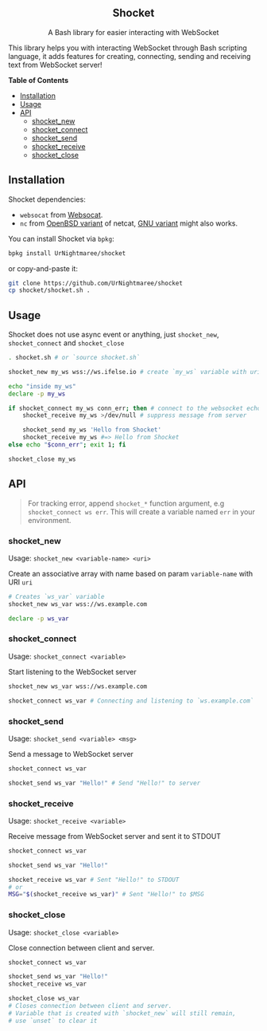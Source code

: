 <div align="center">

Shocket
---
A Bash library for easier interacting with WebSocket

</div>

This library helps you with interacting WebSocket through Bash scripting language, it adds features for creating, connecting, sending and receiving text from WebSocket server!

**Table of Contents**
 * [Installation](#Installation)
 * [Usage](#Usage)
 * [API](#API)
    * [shocket_new](#shocket_new)
    * [shocket_connect](#shocket_connect)
    * [shocket_send](#shocket_send)
    * [shocket_receive](#shocket_receive)
    * [shocket_close](#shocket_close)

## Installation
Shocket dependencies:
 * `websocat` from [Websocat](https://github.com/vi/websocat).
 * `nc` from [OpenBSD variant](https://man.openbsd.org/nc.1) of netcat, [GNU variant](https://netcat.sourceforge.net/) might also works.

You can install Shocket via `bpkg`:
```bash
bpkg install UrNightmaree/shocket
```
or copy-and-paste it:
```bash
git clone https://github.com/UrNightmaree/shocket
cp shocket/shocket.sh .
```

## Usage
Shocket does not use async event or anything, just `shocket_new`, `shocket_connect` and `shocket_close`
```bash
. shocket.sh # or `source shocket.sh`

shocket_new my_ws wss://ws.ifelse.io # create `my_ws` variable with uri

echo "inside my_ws"
declare -p my_ws

if shocket_connect my_ws conn_err; then # connect to the websocket echo server
    shocket_receive my_ws >/dev/null # suppress message from server

    shocket_send my_ws 'Hello from Shocket'
    shocket_receive my_ws #=> Hello from Shocket
else echo "$conn_err"; exit 1; fi

shocket_close my_ws
```

## API

> For tracking error, append `shocket_*` function argument, e.g `shocket_connect ws err`. This will create a variable named `err` in your environment.

### shocket_new
Usage: `shocket_new <variable-name> <uri>`

Create an associative array with name based on param `variable-name` with URI `uri`
```bash
# Creates `ws_var` variable
shocket_new ws_var wss://ws.example.com

declare -p ws_var
```

### shocket_connect
Usage: `shocket_connect <variable>`

Start listening to the WebSocket server
```bash
shocket_new ws_var wss://ws.example.com

shocket_connect ws_var # Connecting and listening to `ws.example.com`
```

### shocket_send
Usage: `shocket_send <variable> <msg>`

Send a message to WebSocket server
```bash
shocket_connect ws_var

shocket_send ws_var "Hello!" # Send "Hello!" to server
```

### shocket_receive
Usage: `shocket_receive <variable>`

Receive message from WebSocket server and sent it to STDOUT
```bash
shocket_connect ws_var

shocket_send ws_var "Hello!"

shocket_receive ws_var # Sent "Hello!" to STDOUT
# or
MSG="$(shocket_receive ws_var)" # Sent "Hello!" to $MSG
```

### shocket_close
Usage: `shocket_close <variable>`

Close connection between client and server.
```bash
shocket_connect ws_var

shocket_send ws_var "Hello!"
shocket_receive ws_var

shocket_close ws_var
# Closes connection between client and server.
# Variable that is created with `shocket_new` will still remain,
# use `unset` to clear it
```
